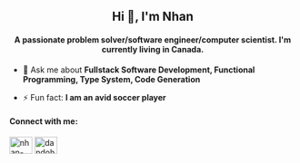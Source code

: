 <h2 align="center">Hi 👋, I'm Nhan</h1>
<h4 align="center">A passionate problem solver/software engineer/computer scientist. I'm currently living in Canada.</h3>

- 💬 Ask me about **Fullstack Software Development, Functional Programming, Type System, Code Generation**

- ⚡ Fun fact: **I am an avid soccer player**

<h4 align="left">Connect with me:</h3>
<p align="left">
<a href="https://linkedin.com/in/nhan-thai-qd" target="blank"><img align="center" src="https://raw.githubusercontent.com/rahuldkjain/github-profile-readme-generator/master/src/images/icons/Social/linked-in-alt.svg" alt="nhan-thai-qd" height="30" width="40" /></a>
<a href="https://codeforces.com/profile/dandoh" target="blank"><img align="center" src="https://cdn.jsdelivr.net/npm/simple-icons@3.0.1/icons/codeforces.svg" alt="dandoh" height="30" width="40" /></a>
</p>



